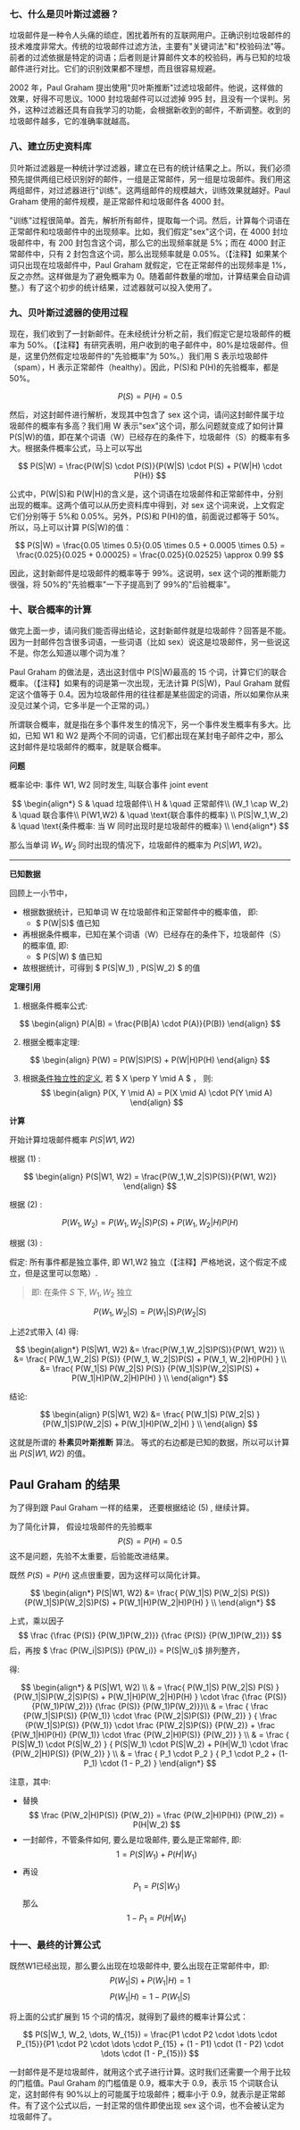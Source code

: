 ### 七、什么是贝叶斯过滤器？

垃圾邮件是一种令人头痛的顽症，困扰着所有的互联网用户。正确识别垃圾邮件的技术难度非常大。传统的垃圾邮件过滤方法，主要有"关键词法"和"校验码法"等。前者的过滤依据是特定的词语；后者则是计算邮件文本的校验码，再与已知的垃圾邮件进行对比。它们的识别效果都不理想，而且很容易规避。

2002 年，Paul Graham 提出使用"贝叶斯推断"过滤垃圾邮件。他说，这样做的效果，好得不可思议。1000 封垃圾邮件可以过滤掉 995 封，且没有一个误判。另外，这种过滤器还具有自我学习的功能，会根据新收到的邮件，不断调整。收到的垃圾邮件越多，它的准确率就越高。

### 八、建立历史资料库

贝叶斯过滤器是一种统计学过滤器，建立在已有的统计结果之上。所以，我们必须预先提供两组已经识别好的邮件，一组是正常邮件，另一组是垃圾邮件。我们用这两组邮件，对过滤器进行"训练"。这两组邮件的规模越大，训练效果就越好。Paul Graham 使用的邮件规模，是正常邮件和垃圾邮件各 4000 封。

"训练"过程很简单。首先，解析所有邮件，提取每一个词。然后，计算每个词语在正常邮件和垃圾邮件中的出现频率。比如，我们假定"sex"这个词，在 4000 封垃圾邮件中，有 200 封包含这个词，那么它的出现频率就是 5%；而在 4000 封正常邮件中，只有 2 封包含这个词，那么出现频率就是 0.05%。（【注释】如果某个词只出现在垃圾邮件中，Paul Graham 就假定，它在正常邮件的出现频率是 1%，反之亦然。这样做是为了避免概率为 0。随着邮件数量的增加，计算结果会自动调整。）有了这个初步的统计结果，过滤器就可以投入使用了。

### 九、贝叶斯过滤器的使用过程

现在，我们收到了一封新邮件。在未经统计分析之前，我们假定它是垃圾邮件的概率为 50%。（【注释】有研究表明，用户收到的电子邮件中，80%是垃圾邮件。但是，这里仍然假定垃圾邮件的"先验概率"为 50%。）我们用 S 表示垃圾邮件（spam），H 表示正常邮件（healthy）。因此，P(S)和 P(H)的先验概率，都是 50%。

$$P(S) = P(H) = 0.5$$

然后，对这封邮件进行解析，发现其中包含了 sex 这个词，请问这封邮件属于垃圾邮件的概率有多高？我们用 W 表示"sex"这个词，那么问题就变成了如何计算 P(S|W)的值，即在某个词语（W）已经存在的条件下，垃圾邮件（S）的概率有多大。根据条件概率公式，马上可以写出

$$ P(S|W) = \frac{P(W|S) \cdot P(S)}{P(W|S) \cdot P(S) + P(W|H) \cdot P(H)} $$

公式中，P(W|S)和 P(W|H)的含义是，这个词语在垃圾邮件和正常邮件中，分别出现的概率。这两个值可以从历史资料库中得到，对 sex 这个词来说，上文假定它们分别等于 5%和 0.05%。另外，P(S)和 P(H)的值，前面说过都等于 50%。所以，马上可以计算 P(S|W)的值：

$$ P(S|W) = \frac{0.05 \times 0.5}{0.05 \times 0.5 + 0.0005 \times 0.5} = \frac{0.025}{0.025 + 0.00025} = \frac{0.025}{0.02525} \approx 0.99 $$

因此，这封新邮件是垃圾邮件的概率等于 99%。这说明，sex 这个词的推断能力很强，将 50%的"先验概率"一下子提高到了 99%的"后验概率"。

### 十、联合概率的计算

做完上面一步，请问我们能否得出结论，这封新邮件就是垃圾邮件？回答是不能。因为一封邮件包含很多词语，一些词语（比如 sex）说这是垃圾邮件，另一些说这不是。你怎么知道以哪个词为准？

Paul Graham 的做法是，选出这封信中 P(S|W)最高的 15 个词，计算它们的联合概率。（【注释】如果有的词是第一次出现，无法计算 P(S|W)，Paul Graham 就假定这个值等于 0.4。因为垃圾邮件用的往往都是某些固定的词语，所以如果你从来没见过某个词，它多半是一个正常的词。）

所谓联合概率，就是指在多个事件发生的情况下，另一个事件发生概率有多大。比如，已知 W1 和 W2 是两个不同的词语，它们都出现在某封电子邮件之中，那么这封邮件是垃圾邮件的概率，就是联合概率。

**问题**

概率论中: 事件 W1, W2 同时发生, 叫联合事件 joint event

$$
\begin{align*}
S & \quad 垃圾邮件\\
H & \quad 正常邮件\\
(W_1 \cap W_2) & \quad 联合事件\\
P(W1,W2) & \quad \text{联合事件的概率} \\
P(S|W_1,W_2) & \quad \text{条件概率: 当 W 同时出现时是垃圾邮件的概率} \\
\end{align*}
$$

那么当单词 $W_1,W_2$ 同时出现的情况下，垃圾邮件的概率为 $P(S|W1, W2)$。

---

**已知数据**

回顾上一小节中，

- 根据数据统计，已知单词 W 在垃圾邮件和正常邮件中的概率值， 即:
  - $ P(W|S)$ 值已知
- 再根据条件概率，已知在某个词语（W）已经存在的条件下，垃圾邮件（S）的概率值, 即:
  - $ P(S|W) $ 值已知
- 故根据统计，可得到 $ P(S|W_1) , P(S|W_2) $ 的值

**定理引用**

1. 根据条件概率公式:

$$
\begin{align}
P(A|B) = \frac{P(B|A) \cdot P(A)}{P(B)}
\end{align}
$$

2. 根据全概率定理:

$$
\begin{align}
P(W) = P(W|S)P(S) + P(W|H)P(H)
\end{align}
$$

3. 根据[条件独立性的定义](./spam_3.md), 
若 $ X \perp Y \mid A $ ， 则:
$$
\begin{align}
P(X, Y \mid A) = P(X \mid A) \cdot P(Y \mid A)
\end{align}
$$


**计算**

开始计算垃圾邮件概率 $P(S|W1, W2)$


根据 $(1)$ :

$$ 
\begin{align}
P(S|W1, W2) = \frac{P(W_1,W_2|S)P(S)}{P(W1, W2)} 
\end{align}  
$$

根据 $(2)$ :

$$
P(W_1, W_2) = P(W_1, W_2|S)P(S) + P(W_1, W_2|H)P(H) 
$$


根据 $(3)$ :

假定: 所有事件都是独立事件, 即 W1,W2 独立（【注释】严格地说，这个假定不成立，但是这里可以忽略）.

> 即: 在条件 $S$ 下, $W_1, W_2$ 独立


$$
P(W_1, W_2|S) = P(W_1|S)  P(W_2|S)
$$

上述2式带入 $(4)$ 
得:

$$
\begin{align*}
P(S|W1, W2) 
&= \frac{P(W_1,W_2|S)P(S)}{P(W1, W2)} \\ 
&= \frac{ P(W_1,W_2|S)  P(S)} {P(W_1, W_2|S)P(S) + P(W_1, W_2|H)P(H) } \\ 
&= \frac{ P(W_1|S)  P(W_2|S)  P(S)} {P(W_1|S)P(W_2|S)P(S) + P(W_1|H)P(W_2|H)P(H) } \\ 
\end{align*}
$$


结论:

$$
\begin{align}
P(S|W1, W2) 
&= \frac{ P(W_1|S)  P(W_2|S) } {P(W_1|S)P(W_2|S) + P(W_1|H)P(W_2|H) } \\ 
\end{align}
$$

这就是所谓的 **朴素贝叶斯推断** 算法。
等式的右边都是已知的数据，所以可以计算出 $P(S|W1, W2)$ 的值。


## Paul Graham 的结果

为了得到跟 Paul Graham 一样的结果，
还要根据结论 $(5)$ , 继续计算。

为了简化计算，
假设垃圾邮件的先验概率 $$ P(S) = P(H) = 0.5 $$
这不是问题，先验不太重要，后验能改进结果。

既然 $P(S) = P(H)$ 这点很重要，因为这样可以简化计算。

$$
\begin{align*}
P(S|W1, W2) 
&= \frac{ P(W_1|S)  P(W_2|S)  P(S)} {P(W_1|S)P(W_2|S)P(S) + P(W_1|H)P(W_2|H)P(H) } \\ 
\end{align*}
$$

上式，乘以因子 $$ \frac {\frac {P(S)} {P(W_1)P(W_2)}} {\frac {P(S)} {P(W_1)P(W_2)}} $$ 后，再按
$ \frac {P(W_i|S)P(S)} {P(W_i)} = P(S|W_i)$ 排列整齐， 

得:

$$
\begin{align*}
& P(S|W1, W2)  \\
& = \frac{ P(W_1|S)  P(W_2|S)  P(S) } {P(W_1|S)P(W_2|S)P(S) + P(W_1|H)P(W_2|H)P(H) } \cdot \frac {\frac {P(S)} {P(W_1)P(W_2)}} {\frac {P(S)} {P(W_1)P(W_2)}}\\ 
& = \frac { 
  \frac {P(W_1|S)P(S)} {P(W_1)} \cdot 
  \frac {P(W_2|S)P(S)} {P(W_2)} 
  } {
  \frac {P(W_1|S)P(S)} {P(W_1)} \cdot 
  \frac {P(W_2|S)P(S)} {P(W_2)} + 
  \frac {P(W_1|H)P(H)} {P(W_1)} \cdot 
  \frac {P(W_2|H)P(S)} {P(W_2)}  
  } \\
& = \frac { 
    P(S|W_1) \cdot P(S|W_2)
  } {
     P(S|W_1) \cdot P(S|W_2) +
     P(H|W_1) \cdot 
  \frac {P(W_2|H)P(S)} {P(W_2)}  
  } \\
& = \frac { 
    P_1 \cdot P_2
  } {
    P_1 \cdot P_2 +
    (1-P_1) \cdot (1 - P_2)
  }
\end{align*}
$$

注意，其中:
- 替换
$$ \frac {P(W_2|H)P(S)} {P(W_2)} = \frac {P(W_2|H)P(H)} {P(W_2)}  = P(H|W_2) $$
- 一封邮件，不管条件如何, 要么是垃圾邮件, 要么是正常邮件, 即:
$$  1 = P(S|W_1) + P(H|W_1)$$
- 再设 $$P_1 = P(S|W_1)$$
  那么 $$ 1 - P_1 = P(H|W_1)$$


### 十一、最终的计算公式

既然W1已经出现，那么要么出现在垃圾邮件中, 要么出现在正常邮件中，即:
$$ P(W_1|S) + P(W_1|H) =1 $$
$$ P(W_1|H) = 1 - P(W_1|S) $$


将上面的公式扩展到 15 个词的情况，就得到了最终的概率计算公式：

$$ P(S|W_1, W_2, \dots, W_{15}) = \frac{P1 \cdot P2 \cdot \dots \cdot P_{15}}{P1 \cdot P2 \cdot \dots \cdot P_{15} + (1 - P1) \cdot (1 - P2) \cdot \dots \cdot (1 - P_{15})} $$

一封邮件是不是垃圾邮件，就用这个式子进行计算。这时我们还需要一个用于比较的门槛值。Paul Graham 的门槛值是 0.9，概率大于 0.9，表示 15 个词联合认定，这封邮件有 90%以上的可能属于垃圾邮件；概率小于 0.9，就表示是正常邮件。有了这个公式以后，一封正常的信件即使出现 sex 这个词，也不会被认定为垃圾邮件了。
